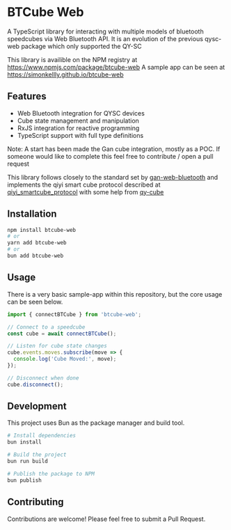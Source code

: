 # BTCube Web

A TypeScript library for interacting with multiple models of bluetooth speedcubes via Web Bluetooth API.
It is an evolution of the previous qysc-web package which only supported the QY-SC

This library is availible on the NPM registry at https://www.npmjs.com/package/btcube-web
A sample app can be seen at https://simonkellly.github.io/btcube-web

## Features

- Web Bluetooth integration for QYSC devices
- Cube state management and manipulation
- RxJS integration for reactive programming
- TypeScript support with full type definitions

Note: A start has been made the Gan cube integration, mostly as a POC. If someone would like to complete this feel free to contribute / open a pull request


This library follows closely to the standard set by [gan-web-bluetooth](https://github.com/afedotov/gan-web-bluetooth) and implements the qiyi smart cube protocol described at [qiyi_smartcube_protocol](https://github.com/Flying-Toast/qiyi_smartcube_protocol/) with some help from [qy-cube](https://github.com/agolovchuk/qy-cube/blob/main/LICENSE)

## Installation

```bash
npm install btcube-web
# or
yarn add btcube-web
# or
bun add btcube-web
```

## Usage

There is a very basic sample-app within this repository, but the core usage can be seen below.

```typescript
import { connectBTCube } from 'btcube-web';

// Connect to a speedcube
const cube = await connectBTCube();

// Listen for cube state changes
cube.events.moves.subscribe(move => {
  console.log('Cube Moved:', move);
});

// Disconnect when done
cube.disconnect();
```

## Development

This project uses Bun as the package manager and build tool.

```bash
# Install dependencies
bun install

# Build the project
bun run build

# Publish the package to NPM
bun publish
```

## Contributing

Contributions are welcome! Please feel free to submit a Pull Request.
